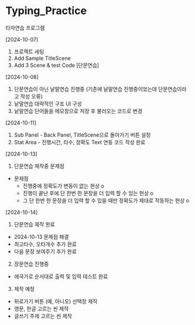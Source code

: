 # Typing_Practice
타자연습 프로그램

[2024-10-07]
1. 프로젝트 세팅
2. Add Sample TitleScene
3. Add 3 Scene & test Code [단문연습]

[2024-10-08]
1. 단문연습이 아닌 낱말연습 진행중 (기존에 낱말연습 진행중이었는데 단문연습이라고 작성 오류)
2. 낱말연습 대략적인 구조 UI 구성
3. 낱말연습 단어들을 메모장으로 저장 후 불러오는 코드로 변경

[2024-10-11]
1. Sub Panel - Back Panel, TitleScene으로 돌아가기 버튼 설정
2. Stat Area - 진행시간, 타수, 정확도 Text 연동 코드 작성 완료

[2024-10-13]
1. 단문연습 제작중 문제점
  - 문제점
    - 진행중에 정확도가 변동이 없는 현상 o
    - 진행이 끝난 후에 단 한번 한 문장을 더 입력 할 수 있는 현상 o
    - 그 단 한번 한 문장을 더 입력 할 수 있을 때만 정확도가 제대로 작동하는 현상 o
 
[2024-10-14]
1. 단문연습 제작 완료
- 2024-10-13 문제점 해결
- 최고타수, 오타개수 추가 완료
- 다음 문장 보여주기 추가 완료
2. 장문연습 진행중
- 애국가로 순서대로 출력 및 입력 테스트 완료
3. 제작 예정
- 뒤로가기 버튼 (예, 아니오) 선택창 제작
- 영문, 한글 고르는 씬 제작
- 글쓰기 주제 고르는 씬 제작
